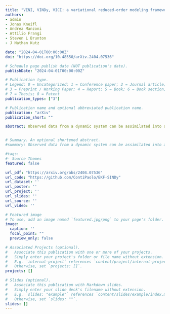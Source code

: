 ```yaml
---
title: "VENI, VINDy, VICI: a variational reduced-order modeling framework with uncertainty quantification"
authors:
- admin
- Jonas Kneifl
- Andrea Manzoni
- Attilio Frangi
- Steven L Brunton
- J Nathan Kutz

date: "2024-04-01T00:00:00Z"
doi: "https://doi.org/10.48550/arXiv.2404.07536"

# Schedule page publish date (NOT publication's date).
publishDate: "2024-04-01T00:00:00Z"

# Publication type.
# Legend: 0 = Uncategorized; 1 = Conference paper; 2 = Journal article;
# 3 = Preprint / Working Paper; 4 = Report; 5 = Book; 6 = Book section;
# 7 = Thesis; 8 = Patent
publication_types: ["3"]

# Publication name and optional abbreviated publication name.
publication: "arXiv"
publication_short: ""

abstract: Observed data from a dynamic system can be assimilated into a predictive model by means of Kalman filters. Nonlinear extensions of the Kalman filter, such as the Extended Kalman Filter (EKF), are required to enable the joint estimation of (possibly nonlinear) system dynamics and of input parameters. To construct the evolution model used in the prediction phase of the EKF, we propose to rely on the Sparse Identification of Nonlinear Dynamics (SINDy). The numerical integration of a SINDy model leads to great computational savings compared to alternate strategies based on, e.g., finite elements. Indeed, SINDy allows for the immediate definition of the Jacobian matrices required by the EKF to identify system dynamics and properties, a derivation that is usually extremely involved with physical models. As a result, combining the EKF with SINDy provides a computationally efficient, easy-to-apply approach for the identification of nonlinear systems, capable of robust operation even outside the range of training of SINDy. To demonstrate the potential of the approach, we address the identification of a linear non-autonomous system consisting of a shear building model excited by real seismograms, and the identification of a partially observed nonlinear system. The challenge arising from applying SINDy when the system state is not accessible has been relieved by means of time-delay embedding. The great accuracy and the small uncertainty associated with the state identification, where the state has been augmented to include system properties, underscores the great potential of the proposed strategy, paving the way for the development of predictive digital twins in different fields.


# Summary. An optional shortened abstract.
#summary: Observed data from a dynamic system can be assimilated into a predictive model by means of Kalman filters. Nonlinear extensions of the Kalman filter, such as the Extended Kalman Filter (EKF), are required to enable the joint estimation of (possibly nonlinear) system dynamics and of input parameters. To construct the evolution model used in the prediction phase of the EKF, we propose to rely on the Sparse Identification of Nonlinear Dynamics (SINDy). The numerical integration of a SINDy model leads to great computational savings compared to alternate strategies based on, e.g., finite elements. Indeed, SINDy allows for the immediate definition of the Jacobian matrices required by the EKF to identify system dynamics and properties, a derivation that is usually extremely involved with physical models. As a result, combining the EKF with SINDy provides a computationally efficient, easy-to-apply approach for the identification of nonlinear systems, capable of robust operation even outside the range of training of SINDy. To demonstrate the potential of the approach, we address the identification of a linear non-autonomous system consisting of a shear building model excited by real seismograms, and the identification of a partially observed nonlinear system. The challenge arising from applying SINDy when the system state is not accessible has been relieved by means of time-delay embedding. The great accuracy and the small uncertainty associated with the state identification, where the state has been augmented to include system properties, underscores the great potential of the proposed strategy, paving the way for the development of predictive digital twins in different fields.

#tags:
#- Source Themes
featured: false

url_pdf: "https://arxiv.org/abs/2404.07536"
url_code: "https://github.com/ContiPaolo/EKF-SINDy"
url_dataset: ''
url_poster: ''
url_project: ''
url_slides: ''
url_source: ''
url_video: ''

# Featured image
# To use, add an image named `featured.jpg/png` to your page's folder. 
image:
  caption: ''
  focal_point: ""
  preview_only: false

# Associated Projects (optional).
#   Associate this publication with one or more of your projects.
#   Simply enter your project's folder or file name without extension.
#   E.g. `internal-project` references `content/project/internal-project/index.md`.
#   Otherwise, set `projects: []`.
projects: []

# Slides (optional).
#   Associate this publication with Markdown slides.
#   Simply enter your slide deck's filename without extension.
#   E.g. `slides: "example"` references `content/slides/example/index.md`.
#   Otherwise, set `slides: ""`.
slides: []
---
```


